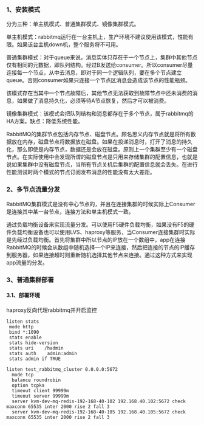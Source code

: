 ### 1、安装模式
  分为三种：单主机模式、普通集群模式、镜像集群模式。
  
  单主机模式：rabbitmq运行在一台主机上，生产环境不建议使用该模式，性能有限。如果该台主机down机，整个服务将不可用。
  
  普通集群模式：对于queue来说，消息实体只存在于一个节点上，集群中其他节点仅有相同的元数据，即队列结构。经过B发送给consumer。所以consumer尽量连接每一个节点，从中去消息，即对于同一个逻辑队列，要在多个节点建立queue。否则consumer如果只连接一个节点区消息会造成该节点的性能瓶颈。
  
  该模式存在当其中一个节点故障后，其他节点无法获取到故障节点中还未消费的消息，如果做了消息持久化，必须等待A节点恢复，然后才可以被消费。
  
  镜像集群模式：该模式会把队列结构和消息都存在于多个节点，属于rabbitmq的HA方案。缺点：降低系统性能。
  
  RabbitMQ的集群节点包括内存节点、磁盘节点。顾名思义内存节点就是将所有数据放在内存，磁盘节点将数据放在磁盘。如果在投递消息时，打开了消息的持久化，那么即使是内存节点，数据还是会放在磁盘。原则上一个集群至少有一个磁盘节点。在实际使用中会发现所谓的磁盘节点是只用来存储集群的配置信息，也就是说如果集群中没有磁盘节点，当所有节点关机后集群的配置信息就会丢失。在进行性能测试时两个模式的节点订阅发布消息的性能没有太大差距。

### 2、多节点流量分发
  RabbitMQ集群模式是没有中心节点的，并且在连接集群的时候实际上Consumer是连接其中某一台节点，连接方法和单主机模式一致。
 
  通过负载均衡设备来实现流量分发。可以使用F5硬件负载均衡，如果没有F5的硬件负载均衡设备也可以使用LVS、haproxy等服务，当Consumer连接集群时实际是先经过负载均衡。首先将集群中所以节点的IP放在一个数组中，app在连接RabbitMQ的时候会从数组中随机选择一个IP来连接，然后把连接的节点的IP缓存到服务器，如果连接超时则重新随机选择其他节点来连接。通过这种方式来实现app流量的分发。
 
### 3、普通集群部署
#### 3.1、部署环境

haproxy反向代理rabbitmq并开启监控
  ```
  listen stats
   mode http
   bind *:1090
   stats enable
   stats hide-version
   stats uri    /hadmin
   stats auth    admin:admin
   stats admin if TRUE

  listen test_rabbitmq_cluster 0.0.0.0:5672
    mode tcp
    balance roundrobin
    option tcpka
    timeout client 99999m
    timeout server 99999m
    server kvm-dev-mq-redis-192-168-40-102 192.168.40.102:5672 check maxconn 65535 inter 2000 rise 2 fall 3
    server kvm-dev-mq-redis-192-168-40-105 192.168.40.105:5672 check maxconn 65535 inter 2000 rise 2 fall 3
  ```
  

